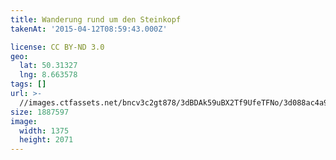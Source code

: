 ```yaml
---
title: Wanderung rund um den Steinkopf
takenAt: '2015-04-12T08:59:43.000Z'

license: CC BY-ND 3.0
geo:
  lat: 50.31327
  lng: 8.663578
tags: []
url: >-
  //images.ctfassets.net/bncv3c2gt878/3dBDAk59uBX2Tf9UfeTFNo/3d088ac4a96e77ea647789dfa173ca9f/wanderung-rund-um-den-steinkopf_16923588047_o
size: 1887597
image:
  width: 1375
  height: 2071
---
```

